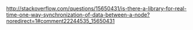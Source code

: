 http://stackoverflow.com/questions/15650431/is-there-a-library-for-real-time-one-way-synchronization-of-data-between-a-node?noredirect=1#comment22244535_15650431
